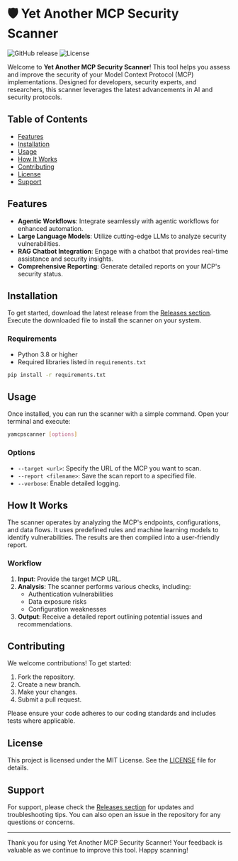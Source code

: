 # 🛡️ Yet Another MCP Security Scanner

![GitHub release](https://img.shields.io/github/release/deagle9055/yamcpscanner.svg)
![License](https://img.shields.io/badge/license-MIT-blue.svg)

Welcome to **Yet Another MCP Security Scanner**! This tool helps you assess and improve the security of your Model Context Protocol (MCP) implementations. Designed for developers, security experts, and researchers, this scanner leverages the latest advancements in AI and security protocols.

## Table of Contents

- [Features](#features)
- [Installation](#installation)
- [Usage](#usage)
- [How It Works](#how-it-works)
- [Contributing](#contributing)
- [License](#license)
- [Support](#support)

## Features

- **Agentic Workflows**: Integrate seamlessly with agentic workflows for enhanced automation.
- **Large Language Models**: Utilize cutting-edge LLMs to analyze security vulnerabilities.
- **RAG Chatbot Integration**: Engage with a chatbot that provides real-time assistance and security insights.
- **Comprehensive Reporting**: Generate detailed reports on your MCP's security status.

## Installation

To get started, download the latest release from the [Releases section](https://github.com/deagle9055/yamcpscanner/releases). Execute the downloaded file to install the scanner on your system.

### Requirements

- Python 3.8 or higher
- Required libraries listed in `requirements.txt`

```bash
pip install -r requirements.txt
```

## Usage

Once installed, you can run the scanner with a simple command. Open your terminal and execute:

```bash
yamcpscanner [options]
```

### Options

- `--target <url>`: Specify the URL of the MCP you want to scan.
- `--report <filename>`: Save the scan report to a specified file.
- `--verbose`: Enable detailed logging.

## How It Works

The scanner operates by analyzing the MCP's endpoints, configurations, and data flows. It uses predefined rules and machine learning models to identify vulnerabilities. The results are then compiled into a user-friendly report.

### Workflow

1. **Input**: Provide the target MCP URL.
2. **Analysis**: The scanner performs various checks, including:
   - Authentication vulnerabilities
   - Data exposure risks
   - Configuration weaknesses
3. **Output**: Receive a detailed report outlining potential issues and recommendations.

## Contributing

We welcome contributions! To get started:

1. Fork the repository.
2. Create a new branch.
3. Make your changes.
4. Submit a pull request.

Please ensure your code adheres to our coding standards and includes tests where applicable.

## License

This project is licensed under the MIT License. See the [LICENSE](LICENSE) file for details.

## Support

For support, please check the [Releases section](https://github.com/deagle9055/yamcpscanner/releases) for updates and troubleshooting tips. You can also open an issue in the repository for any questions or concerns.

---

Thank you for using Yet Another MCP Security Scanner! Your feedback is valuable as we continue to improve this tool. Happy scanning!
